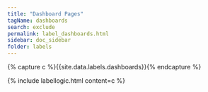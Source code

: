 ```yaml
---
title: "Dashboard Pages"
tagName: dashboards
search: exclude
permalink: label_dashboards.html
sidebar: doc_sidebar
folder: labels
---
```


{% capture c %}{{site.data.labels.dashboards}}{% endcapture %}

{% include labellogic.html content=c %}


